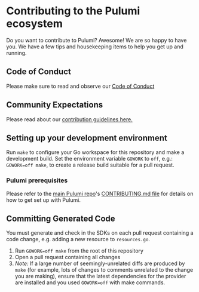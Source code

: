 # Contributing to the Pulumi ecosystem

Do you want to contribute to Pulumi? Awesome! We are so happy to have you.
We have a few tips and housekeeping items to help you get up and running.

## Code of Conduct

Please make sure to read and observe our [Code of Conduct](./CODE-OF-CONDUCT.md)

## Community Expectations

Please read about our [contribution guidelines here.](https://github.com/pulumi/pulumi/blob/master/CONTRIBUTING.md#communications)

## Setting up your development environment

Run `make` to configure your Go workspace for this repository and make a development build.
Set the environment variable `GOWORK` to `off`, e.g.: `GOWORK=off make`, to create a release build suitable for a pull request.

### Pulumi prerequisites

Please refer to the [main Pulumi repo](https://github.com/pulumi/pulumi/)'s [CONTRIBUTING.md file](https://github.com/pulumi/pulumi/blob/master/CONTRIBUTING.md#developing) for details on how to get set up with Pulumi.

## Committing Generated Code

You must generate and check in the SDKs on each pull request containing a code change, e.g. adding a new resource to `resources.go`.

1. Run `GOWORK=off make` from the root of this repository
2. Open a pull request containing all changes
3. _Note:_ If a large number of seemingly-unrelated diffs are produced by `make` (for example, lots of changes to comments unrelated to the change you are making), ensure that the latest dependencies for the provider are installed and you used `GOWORK=off` with make commands.
